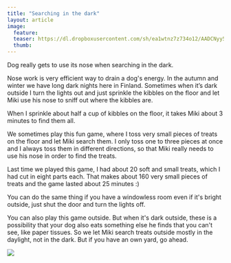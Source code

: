 ```yaml
---
title: "Searching in the dark"
layout: article
image:
  feature:
  teaser: https://dl.dropboxusercontent.com/sh/ea1wtnz7z734o12/AADCNyy51Ch-GfXImBVk_KA_a/aktivointi/etsiminen-pimeassa/DSC29829_-245px.jpg
  thumb:
---
```


Dog really gets to use its nose when searching in the dark.

Nose work is very efficient way to drain a dog's energy. In the autumn and winter we have long dark nights here in Finland. Sometimes when it’s dark outside I turn the lights out and just sprinkle the kibbles on the floor and let Miki use his nose to sniff out where the kibbles are.

When I sprinkle about half a cup of kibbles on the floor, it takes Miki about 3 minutes to find them all.

We sometimes play this fun game, where I toss very small pieces of treats on the floor and let Miki search them. I only toss one to three pieces at once and I always toss them in different directions, so that Miki really needs to use his nose in order to find the treats.

Last time we played this game, I had about 20 soft and small treats, which I had cut in eight parts each. That makes about 160 very small pieces of treats and the game lasted about 25 minutes :)

You can do the same thing if you have a windowless room even if it's bright outside, just shut the door and turn the lights off.

You can also play this game outside. But when it's dark outside, these is a possibility that your dog also eats something else he finds that you can't see, like paper tissues. So we let Miki search treats outside mostly in the daylight, not in the dark. But if you have an own yard, go ahead.

[![](https://dl.dropboxusercontent.com/sh/ea1wtnz7z734o12/AADw7Rz6cI_ZK08zTZQBvhIca/aktivointi/etsiminen-pimeassa/DSC29829_-800px.jpg)](https://dl.dropboxusercontent.com/sh/ea1wtnz7z734o12/AACOl9pYL4Zbe8AzM--gLbhDa/aktivointi/etsiminen-pimeassa/DSC29829_.jpg)
